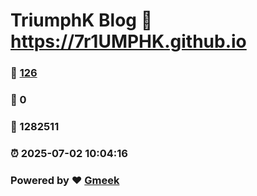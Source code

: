# TriumphK Blog :link: https://7r1UMPHK.github.io 
### :page_facing_up: [126](https://7r1UMPHK.github.io/tag.html) 
### :speech_balloon: 0 
### :hibiscus: 1282511 
### :alarm_clock: 2025-07-02 10:04:16 
### Powered by :heart: [Gmeek](https://github.com/Meekdai/Gmeek)
